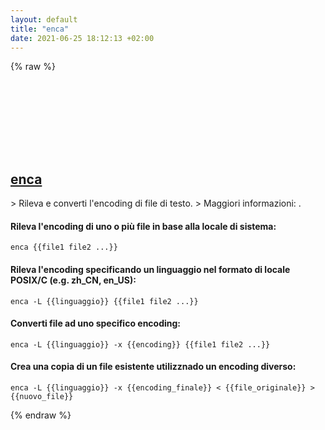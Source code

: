 ```yaml
---
layout: default
title: "enca"
date: 2021-06-25 18:12:13 +02:00
---
```

{% raw %}
<h2 id="enca">
  <a href="/it/common/enca.html">enca</a> <a href="#enca"><svg class="icon">
    <use href="/assets/images/unicode_sprite.svg#link" />
  </svg></a>
</h2>
> Rileva e converti l'encoding di file di testo.
> Maggiori informazioni: <https://github.com/nijel/enca>.

#### Rileva l'encoding di uno o più file in base alla locale di sistema:
```shell
enca {{file1 file2 ...}}
```
#### Rileva l'encoding specificando un linguaggio nel formato di locale POSIX/C (e.g. zh_CN, en_US):
```shell
enca -L {{linguaggio}} {{file1 file2 ...}}
```
#### Converti file ad uno specifico encoding:
```shell
enca -L {{linguaggio}} -x {{encoding}} {{file1 file2 ...}}
```
#### Crea una copia di un file esistente utilizznado un encoding diverso:
```shell
enca -L {{linguaggio}} -x {{encoding_finale}} < {{file_originale}} > {{nuovo_file}}
```
{% endraw %}